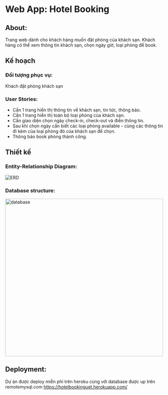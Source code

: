 # Web App: Hotel Booking
## About:
Trang web dành cho khách hàng muốn đặt phòng của khách sạn. Khách hàng có thể xem thông tin khách sạn, chọn ngày giờ, loại phòng để book.
## Kế hoạch
### Đối tượng phục vụ:
Khách đặt phòng khách sạn
### User Stories:
- Cần 1 trang hiển thị thông tin về khách sạn, tin tức, thông báo.
- Cần 1 trang hiển thị toàn bộ loại phòng của khách sạn.
- Cần giao diện chọn ngày check-in, check-out và điền thông tin.
- Sau khi chọn ngày cần biết các loại phòng available - cùng các thông tin đi kèm của loại phòng đó của khách sạn để chọn.
- Thông báo book phòng thành công.
## Thiết kế
### Entity-Relationship Diagram:
![ERD](https://user-images.githubusercontent.com/70512647/114443294-b7ee3080-9bf7-11eb-9b0d-8b24512408ee.jpg)
### Database structure:
<img width="503" alt="database" src="https://user-images.githubusercontent.com/70512647/114443169-912ffa00-9bf7-11eb-9455-f627eab4e769.PNG">

## Deployment:
Dự án được deploy miễn phí trên heroku cùng với database được up trên remotemysql.com
https://hotelbookinguet.herokuapp.com/
